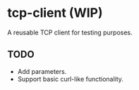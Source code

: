 # tcp-client (WIP)

A reusable TCP client for testing purposes.

## TODO

* Add parameters.
* Support basic curl-like functionality.
